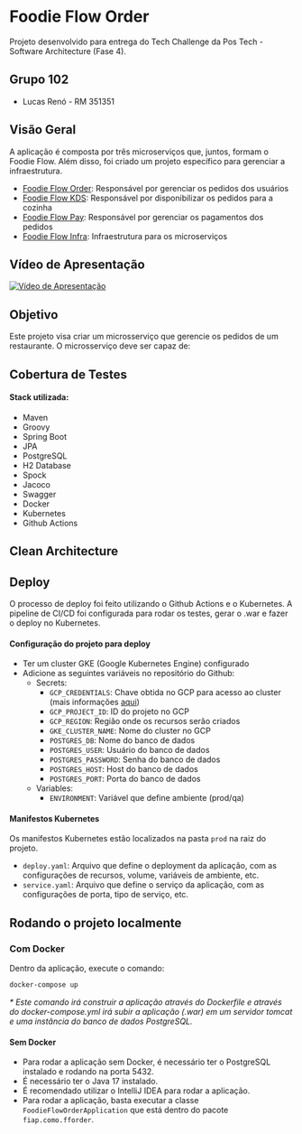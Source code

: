 # Foodie Flow Order

Projeto desenvolvido para entrega do Tech Challenge da Pos Tech - Software Architecture (Fase 4).

## Grupo 102

- Lucas Renó - RM 351351

## Visão Geral

A aplicação é composta por três microserviços que, juntos, formam o Foodie Flow. Além disso, foi criado um projeto
específico para gerenciar a infraestrutura.

- [Foodie Flow Order](https://github.com/lucasreno/FoodieFlowOrder): Responsável por gerenciar os pedidos dos usuários
- [Foodie Flow KDS](https://github.com/lucasreno/FoodieFlowKDS): Responsável por disponibilizar os pedidos para a
  cozinha
- [Foodie Flow Pay](https://github.com/lucasreno/FoodieFlowPay): Responsável por gerenciar os pagamentos dos pedidos
- [Foodie Flow Infra](https://github.com/lucasreno/FoodieFlowInfra): Infraestrutura para os microserviços

## Vídeo de Apresentação

[![Vídeo de Apresentação](https://img.youtube.com/vi/1Q6Q1Q1Q1Q1Q/0.jpg)](https://www.youtube.com/watch?v=1Q6Q1Q1Q1Q1Q)

## Objetivo

Este projeto visa criar um microsserviço que gerencie os pedidos de um restaurante. O microsserviço deve ser capaz de:

## Cobertura de Testes


#### Stack utilizada:

- Maven
- Groovy
- Spring Boot
- JPA
- PostgreSQL
- H2 Database
- Spock
- Jacoco
- Swagger
- Docker
- Kubernetes
- Github Actions

## Clean Architecture

## Deploy

O processo de deploy foi feito utilizando o Github Actions e o Kubernetes.
A pipeline de CI/CD foi configurada para rodar os testes, gerar o .war e fazer o deploy no Kubernetes.

#### Configuração do projeto para deploy

- Ter um cluster GKE (Google Kubernetes Engine) configurado
- Adicione as seguintes variáveis no repositório do Github:
  - Secrets:
      - `GCP_CREDENTIALS`: Chave obtida no GCP para acesso ao cluster (mais informações [aqui](https://cloud.google.com/docs/authentication/api-keys?hl=pt-br))
      - `GCP_PROJECT_ID`: ID do projeto no GCP
      - `GCP_REGION`: Região onde os recursos serão criados
      - `GKE_CLUSTER_NAME`: Nome do cluster no GCP
      - `POSTGRES_DB`: Nome do banco de dados
      - `POSTGRES_USER`: Usuário do banco de dados
      - `POSTGRES_PASSWORD`: Senha do banco de dados
      - `POSTGRES_HOST`: Host do banco de dados
      - `POSTGRES_PORT`: Porta do banco de dados
  - Variables:
      - `ENVIRONMENT`: Variável que define ambiente (prod/qa)

#### Manifestos Kubernetes

Os manifestos Kubernetes estão localizados na pasta `prod` na raiz do projeto.
- `deploy.yaml`: Arquivo que define o deployment da aplicação, com as configurações de recursos, volume, variáveis de ambiente, etc.
- `service.yaml`: Arquivo que define o serviço da aplicação, com as configurações de porta, tipo de serviço, etc.

## Rodando o projeto localmente

### Com Docker

Dentro da aplicação, execute o comando:

```bash
docker-compose up
```

_* Este comando irá construir a aplicação através do Dockerfile e através do docker-compose.yml irá subir
a aplicação (.war) em um servidor tomcat e uma instância do banco de dados PostgreSQL._

#### Sem Docker

- Para rodar a aplicação sem Docker, é necessário ter o PostgreSQL instalado e rodando na porta 5432.
- É necessário ter o Java 17 instalado.
- É recomendado utilizar o IntelliJ IDEA para rodar a aplicação.
- Para rodar a aplicação, basta executar a classe `FoodieFlowOrderApplication` que está dentro do pacote
  `fiap.como.fforder`.
